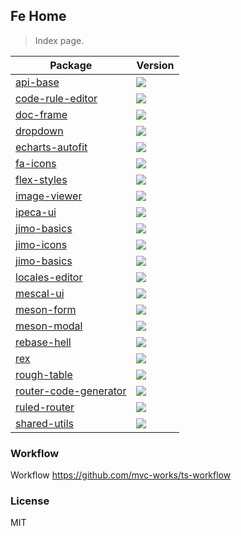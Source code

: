 ## Fe Home

> Index page.

| Package                                                                    | Version                                                                                 |
| -------------------------------------------------------------------------- | --------------------------------------------------------------------------------------- |
| [api-base](https://github.com/jimengio/api-base)                           | ![](https://img.shields.io/npm/v/@jimengio/api-base.svg?style=flat-square)              |
| [code-rule-editor](https://github.com/jimengio/code-rule-editor)           | ![](https://img.shields.io/npm/v/@jimengio/code-rule-editor.svg?style=flat-square)      |
| [doc-frame](https://github.com/jimengio/doc-frame)                         | ![](https://img.shields.io/npm/v/@jimengio/doc-frame.svg?style=flat-square)             |
| [dropdown](https://github.com/jimengio/dropdown)                           | ![](https://img.shields.io/npm/v/@jimengio/dropdown.svg?style=flat-square)              |
| [echarts-autofit](https://github.com/jimengio/echarts-autofit)             | ![](https://img.shields.io/npm/v/@jimengio/echarts-autofit.svg?style=flat-square)       |
| [fa-icons](https://github.com/jimengio/fa-icons)                           | ![](https://img.shields.io/npm/v/@jimengio/fa-icons.svg?style=flat-square)              |
| [flex-styles](https://github.com/jimengio/flex-styles)                     | ![](https://img.shields.io/npm/v/@jimengio/flex-styles.svg?style=flat-square)           |
| [image-viewer](https://github.com/jimengio/image-viewer)                   | ![](https://img.shields.io/npm/v/@jimengio/image-viewer.svg?style=flat-square)          |
| [ipeca-ui](https://github.com/jimengio/ipeca-ui)                           | ![](https://img.shields.io/npm/v/@jimengio/ipeca-ui.svg?style=flat-square)              |
| [jimo-basics](https://github.com/jimengio/jimo-basics)                     | ![](https://img.shields.io/npm/v/@jimengio/jimo-basics.svg?style=flat-square)           |
| [jimo-icons](https://github.com/jimengio/jimo-icons)                       | ![](https://img.shields.io/npm/v/@jimengio/jimo-icons.svg?style=flat-square)            |
| [jimo-basics](https://github.com/jimengio/jimo-ui)                         | ![](https://img.shields.io/npm/v/@jimengio/jimo-ui.svg?style=flat-square)               |
| [locales-editor](https://github.com/jimengio/locales-editor)               | ![](https://img.shields.io/npm/v/@jimengio/locales-editor.svg?style=flat-square)        |
| [mescal-ui](https://github.com/jimengio/mescal-ui)                         | ![](https://img.shields.io/npm/v/@jimengio/mescal-ui.svg?style=flat-square)             |
| [meson-form](https://github.com/jimengio/meson-form)                       | ![](https://img.shields.io/npm/v/@jimengio/meson-form.svg?style=flat-square)            |
| [meson-modal](https://github.com/jimengio/meson-modal)                     | ![](https://img.shields.io/npm/v/@jimengio/meson-modal.svg?style=flat-square)           |
| [rebase-hell](https://github.com/jimengio/rebase-hell)                     | ![](https://img.shields.io/npm/v/@jimengio/rebase-hell.svg?style=flat-square)           |
| [rex](https://github.com/jimengio/rex)                                     | ![](https://img.shields.io/npm/v/@jimengio/rex.svg?style=flat-square)                   |
| [rough-table](https://github.com/jimengio/rough-table)                     | ![](https://img.shields.io/npm/v/@jimengio/rough-table.svg?style=flat-square)           |
| [router-code-generator](https://github.com/jimengio/router-code-generator) | ![](https://img.shields.io/npm/v/@jimengio/router-code-generator.svg?style=flat-square) |
| [ruled-router](https://github.com/jimengio/ruled-router)                   | ![](https://img.shields.io/npm/v/@jimengio/ruled-router.svg?style=flat-square)          |
| [shared-utils](https://github.com/jimengio/shared-utils)                   | ![](https://img.shields.io/npm/v/@jimengio/shared-utils.svg?style=flat-square)          |

### Workflow

Workflow https://github.com/mvc-works/ts-workflow

### License

MIT
